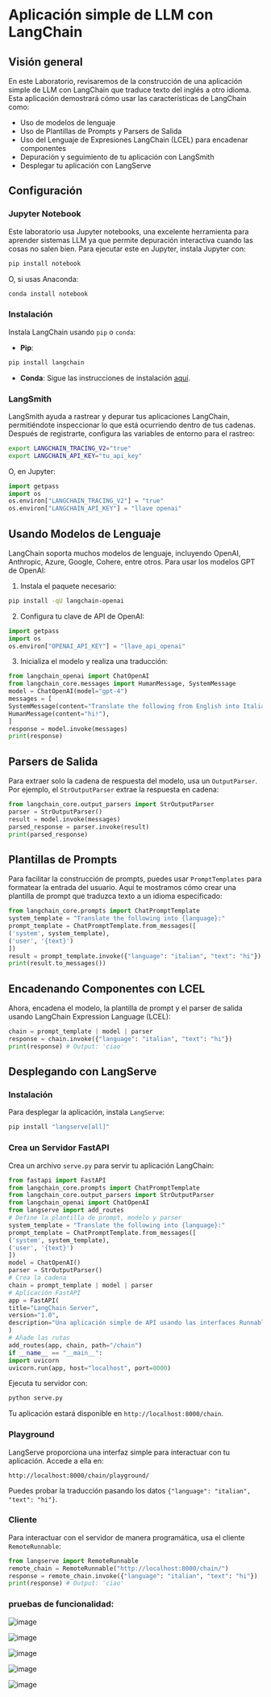 # Aplicación simple de LLM con LangChain
## Visión general
En este Laboratorio, revisaremos de la construcción de una aplicación simple de LLM con
LangChain que traduce texto del inglés a otro idioma. Esta aplicación demostrará cómo usar las
características de LangChain como:
- Uso de modelos de lenguaje
- Uso de Plantillas de Prompts y Parsers de Salida
- Uso del Lenguaje de Expresiones LangChain (LCEL) para encadenar componentes
- Depuración y seguimiento de tu aplicación con LangSmith
- Desplegar tu aplicación con LangServe
## Configuración
### Jupyter Notebook
Este laboratorio usa Jupyter notebooks, una excelente herramienta para aprender sistemas LLM ya que
permite depuración interactiva cuando las cosas no salen bien. Para ejecutar este en
Jupyter, instala Jupyter con:
```bash
pip install notebook
```
O, si usas Anaconda:
```bash
conda install notebook
```
### Instalación
Instala LangChain usando `pip` o `conda`:
- **Pip**:
```bash
pip install langchain
```
- **Conda**:
Sigue las instrucciones de instalación [aquí](https://langchain.com/docs/installation/).
### LangSmith
LangSmith ayuda a rastrear y depurar tus aplicaciones LangChain, permitiéndote inspeccionar lo
que está ocurriendo dentro de tus cadenas. Después de registrarte, configura las variables de
entorno para el rastreo:
```bash
export LANGCHAIN_TRACING_V2="true"
export LANGCHAIN_API_KEY="tu_api_key"
```
O, en Jupyter:
```python
import getpass
import os
os.environ["LANGCHAIN_TRACING_V2"] = "true"
os.environ["LANGCHAIN_API_KEY"] = "llave openai"
```
## Usando Modelos de Lenguaje
LangChain soporta muchos modelos de lenguaje, incluyendo OpenAI, Anthropic, Azure, Google,
Cohere, entre otros. Para usar los modelos GPT de OpenAI:
1. Instala el paquete necesario:
```bash
pip install -qU langchain-openai
```
2. Configura tu clave de API de OpenAI:
```python
import getpass
import os
os.environ["OPENAI_API_KEY"] = "llave_api_openai"
```
3. Inicializa el modelo y realiza una traducción:
```python
from langchain_openai import ChatOpenAI
from langchain_core.messages import HumanMessage, SystemMessage
model = ChatOpenAI(model="gpt-4")
messages = [
SystemMessage(content="Translate the following from English into Italian"),
HumanMessage(content="hi!"),
]
response = model.invoke(messages)
print(response)
```
## Parsers de Salida
Para extraer solo la cadena de respuesta del modelo, usa un `OutputParser`. Por ejemplo, el
`StrOutputParser` extrae la respuesta en cadena:
```python
from langchain_core.output_parsers import StrOutputParser
parser = StrOutputParser()
result = model.invoke(messages)
parsed_response = parser.invoke(result)
print(parsed_response)
```
## Plantillas de Prompts
Para facilitar la construcción de prompts, puedes usar `PromptTemplates` para formatear la entrada
del usuario. Aquí te mostramos cómo crear una plantilla de prompt que traduzca texto a un idioma
especificado:
```python
from langchain_core.prompts import ChatPromptTemplate
system_template = "Translate the following into {language}:"
prompt_template = ChatPromptTemplate.from_messages([
('system', system_template),
('user', '{text}')
])
result = prompt_template.invoke({"language": "italian", "text": "hi"})
print(result.to_messages())
```
## Encadenando Componentes con LCEL
Ahora, encadena el modelo, la plantilla de prompt y el parser de salida usando LangChain
Expression Language (LCEL):
```python
chain = prompt_template | model | parser
response = chain.invoke({"language": "italian", "text": "hi"})
print(response) # Output: 'ciao'
```
## Desplegando con LangServe
### Instalación
Para desplegar la aplicación, instala `LangServe`:
```bash
pip install "langserve[all]"
```
### Crea un Servidor FastAPI
Crea un archivo `serve.py` para servir tu aplicación LangChain:
```python
from fastapi import FastAPI
from langchain_core.prompts import ChatPromptTemplate
from langchain_core.output_parsers import StrOutputParser
from langchain_openai import ChatOpenAI
from langserve import add_routes
# Define la plantilla de prompt, modelo y parser
system_template = "Translate the following into {language}:"
prompt_template = ChatPromptTemplate.from_messages([
('system', system_template),
('user', '{text}')
])
model = ChatOpenAI()
parser = StrOutputParser()
# Crea la cadena
chain = prompt_template | model | parser
# Aplicación FastAPI
app = FastAPI(
title="LangChain Server",
version="1.0",
description="Una aplicación simple de API usando las interfaces Runnable de LangChain"
)
# Añade las rutas
add_routes(app, chain, path="/chain")
if __name__ == "__main__":
import uvicorn
uvicorn.run(app, host="localhost", port=8000)
```
Ejecuta tu servidor con:
```bash
python serve.py
```
Tu aplicación estará disponible en `http://localhost:8000/chain`.
### Playground
LangServe proporciona una interfaz simple para interactuar con tu aplicación. Accede a ella en:
```
http://localhost:8000/chain/playground/
```
Puedes probar la traducción pasando los datos `{"language": "italian", "text": "hi"}`.
### Cliente
Para interactuar con el servidor de manera programática, usa el cliente `RemoteRunnable`:
```python
from langserve import RemoteRunnable
remote_chain = RemoteRunnable("http://localhost:8000/chain/")
response = remote_chain.invoke({"language": "italian", "text": "hi"})
print(response) # Output: 'ciao'
```
### pruebas de funcionalidad:
![image](https://github.com/user-attachments/assets/203bb62a-481e-46c9-bc35-59c5c819824f)

![image](https://github.com/user-attachments/assets/e46bc411-c916-4246-8bce-88089aee0ed4)

![image](https://github.com/user-attachments/assets/4d9feda8-0311-48a3-9008-277f7714884f)

![image](https://github.com/user-attachments/assets/48c9c8fe-668d-41cd-80d3-5aaebeaebfea)

![image](https://github.com/user-attachments/assets/d3d80a79-5bb9-4571-bc29-cb6d59877a5d)
